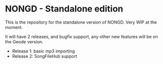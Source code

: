 # NONGD - Standalone edition

This is the repository for the standalone version of NONGD. Very WIP at the moment.

It will have 2 releases, and bugfix support, any other new features will be on the Geode version.
- Release 1: basic mp3 importing
- Release 2: SongFileHub support